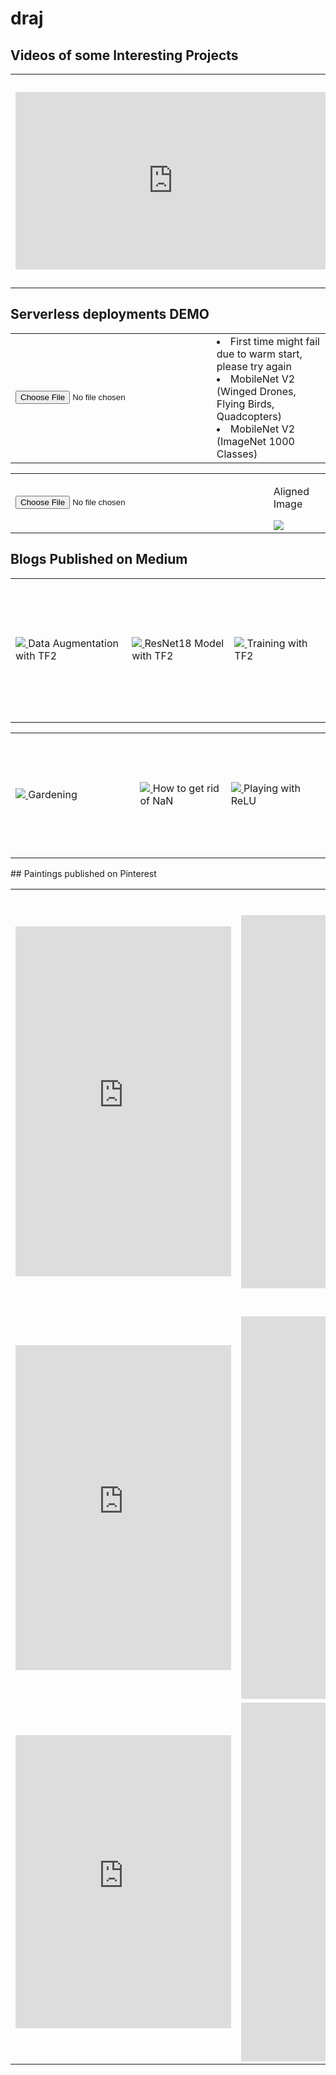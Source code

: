# draj
## Videos of some Interesting Projects
<table>
	<tr>
		<td>
			<iframe src="https://www.linkedin.com/embed/feed/update/urn:li:ugcPost:6629538307233673216?compact=1" allowfullscreen="" title="Embedded post" width="504" height="284" frameborder="0"></iframe>
		</td>
		<td>
			Training a car to drive on Bangalore roads (Reinforcement Learning)
			<iframe width="530" height="315" src="https://www.youtube.com/embed/wRFr0LPeoyE" frameborder="0" allow="accelerometer; autoplay; encrypted-media; gyroscope; picture-in-picture" allowfullscreen></iframe>
		</td>
	</tr>
</table>

## Serverless deployments DEMO
<table>
     <tr>
        <td>
          <input type="file" id="imageUpload" onchange="loadFile(event)"/>
          <img id="output" width="300" />
        </td>
 	<td>
  	      <li>First time might fail due to warm start, please try again</li>
  	      <li id="mobilenet_custom">MobileNet V2 (Winged Drones, Flying Birds, Quadcopters)</li>
        	<li id="mobilenet_imagenet">MobileNet V2 (ImageNet 1000 Classes)</li>
	     </td>
	</tr>
</table>
  <script>
  var loadFile = function(event) {
	var image = document.getElementById('output');
  const files = event.target.files
	
  image.src = URL.createObjectURL(files[0]);
  document.getElementById("mobilenet_custom").innerHTML = "Fetching results....."

  const formData = new FormData ();
  formData.append ("data", files[0]);
  console.log (formData);
  try {
	  fetch("https://ie8mujag6h.execute-api.ap-south-1.amazonaws.com/dev/classify", {
	    method: "POST",
	    body: formData,
	  })
	  .then(response => response.json())
	  .then(json => {
	    console.log (json);
	    if (json.error) {
	      document.getElementById("mobilenet_custom").innerHTML = json.error;
	    } else {
	      document.getElementById("mobilenet_custom").innerHTML = json.predicted[1];
	    }   
	   });

	  document.getElementById("mobilenet_imagenet").innerHTML = "Fetching results....."
	  fetch("https://flte7grm73.execute-api.ap-south-1.amazonaws.com/dev/classify", {
	    method: "POST",
	    body: formData,
	  })
		.then(response => response.json())
		.then(json => {
		  console.log (json);
	      if (json.error) {
		document.getElementById("mobilenet_imagenet").innerHTML = json.error;
	      } else {
		document.getElementById("mobilenet_imagenet").innerHTML = json.predicted[1];
	      }   
	   });
    } finally {
 	   fetch("https://ie8mujag6h.execute-api.ap-south-1.amazonaws.com/dev/classify", {
	    method: "POST",
	    body: formData,
	  })
	  .then(response => response.json())
	  .then(json => {
	    console.log (json);
	    if (json.error) {
	      document.getElementById("mobilenet_custom").innerHTML = json.error;
	    } else {
	      document.getElementById("mobilenet_custom").innerHTML = json.predicted[1];
	    }   
	   });

	  document.getElementById("mobilenet_imagenet").innerHTML = "Fetching results....."
	  fetch("https://flte7grm73.execute-api.ap-south-1.amazonaws.com/dev/classify", {
	    method: "POST",
	    body: formData,
	  })
		.then(response => response.json())
		.then(json => {
		  console.log (json);
	      if (json.error) {
		document.getElementById("mobilenet_imagenet").innerHTML = json.error;
	      } else {
		document.getElementById("mobilenet_imagenet").innerHTML = json.predicted[1];
	      }   
	   });
	}
};
</script>
<table>
     <tr>
        <td>
          <input type="file" id="imageUpload1" onchange="loadFile1(event)"/>
          <img id="output1" width="400" />
        </td>
 	<td>
    	  <p>Aligned Image</p>
          <img id="aligned_image", src="data:image/png;base64, "/>
	</td>
</tr>
</table>
  <script>
  var loadFile1 = function(event) {
	var image = document.getElementById('output1');
  const files = event.target.files
	
  image.src = URL.createObjectURL(files[0]);
  document.getElementById("aligned_image").innerHTML = "Fetching results....."

  const formData = new FormData ();
  formData.append ("data", files[0]);
  console.log (formData);
	  fetch("https://95w2ata4ll.execute-api.ap-south-1.amazonaws.com/dev/classify", {
	    method: "POST",
	    body: formData,
	  })
	  .then(response => response.json())
	  .then(json => {
	    console.log (json);
	    if (json.error) {
	      document.getElementById("aligned_image").innerHTML = json.error;
	    } else {
          var str = json.aligned_image
          var res = str.slice (2, -1)
          console.log (res)
	      document.getElementById("aligned_image").src += res;
	    }   
	   });

};
</script>
## Blogs Published on Medium
<table>
	<tr>
		<td style="height:200px;width:345px">
			<a href="https://medium.com/analytics-vidhya/learn-to-code-in-tensorflow2-fe735ad46826" target="_blank">
				<img src="https://miro.medium.com/max/875/1*Dl6GLvDip8VaUZiTcIl0QA.jpeg"/>
			</a>
			Data Augmentation with TF2
		</td>
		<td style="height:200px;width:345px">
			<a href="https://medium.com/@divyanshuraj.6815/learn-to-code-in-tensorflow2-part2-b1c448abbf1e" target="_blank">
				<img src="https://miro.medium.com/max/875/1*FNtUkoKczsNoRFLrY4vRbQ.png"/>
			</a>
			ResNet18 Model with TF2
		</td>
		<td style="height:230px;width:345px">
			<a href="https://medium.com/@divyanshuraj.6815/learn-to-code-in-tensorflow2-part3-7664926b9e69" target="_blank">
				<img src="https://miro.medium.com/max/634/1*_b_TQIZbHlwXp9XpmAJfcQ.jpeg"/>
			</a>
			Training with TF2
		</td>
	</tr>
</table>
<table>
	<tr>
		<td style="height:200px;width:400px">
			<a href="https://medium.com/@divyanshuraj.6815/not-interested-in-gardening-must-read-for-you-then-982a3bee1025" target="_blank">
				<img src="https://miro.medium.com/max/875/1*tCQAUFjCY14gF5154t8Fow.jpeg"/>
			</a>
			Gardening
		</td>
		<td style="height:200px;width:325px">
			<a href="https://medium.com/@divyanshuraj.6815/stuck-at-nan-not-a-number-while-training-your-model-4b5a6613f87e" target="_blank">
				<img src="https://miro.medium.com/max/875/1*S-OWN1vNP9scaZYV2hXyow.png"/>
			</a>
			How to get rid of NaN
		</td>
		<td style="height:200px;width:325px">
			<a href="https://medium.com/analytics-vidhya/relu-activation-increase-accuracy-by-being-greedy-6b93c7c40882" target="_blank">
				<img src="https://miro.medium.com/max/875/1*jqaW5OEqSVF6xjftzRkNnw.jpeg"/>
			</a>
			Playing with ReLU
		</td>
	</tr>
</table>
## Paintings published on Pinterest
<table>
	<tr>
		<td>
			<iframe src="https://assets.pinterest.com/ext/embed.html?id=763782418047880331" height="560" width="345" frameborder="0" scrolling="no" ></iframe>
		</td>
		<td>
			<iframe src="https://assets.pinterest.com/ext/embed.html?id=763782418041109141" height="597" width="345" frameborder="0" scrolling="no" ></iframe>
		</td>
		<td>
			<iframe src="https://assets.pinterest.com/ext/embed.html?id=763782418041109181" height="675" width="345" frameborder="0" scrolling="no" ></iframe>
		</td>
	</tr>
	<tr>
		<td>
			<iframe src="https://assets.pinterest.com/ext/embed.html?id=763782418041109125" height="520" width="345" frameborder="0" scrolling="no" ></iframe>
		</td>
		<td>
			<iframe src="https://assets.pinterest.com/ext/embed.html?id=763782418041109034" height="612" width="345" frameborder="0" scrolling="no" ></iframe>
		</td>
		<td>
			<iframe src="https://assets.pinterest.com/ext/embed.html?id=763782418041109044" height="560" width="345" frameborder="0" scrolling="no" ></iframe>
		</td>
	</tr>
	<tr>
		<td>
			<iframe src="https://assets.pinterest.com/ext/embed.html?id=763782418041109016" height="469" width="345" frameborder="0" scrolling="no" ></iframe>
		</td>
		<td>
			<iframe src="https://assets.pinterest.com/ext/embed.html?id=763782418041109191" height="574" width="345" frameborder="0" scrolling="no" ></iframe>
		</td>
		<td>
			<iframe src="https://assets.pinterest.com/ext/embed.html?id=763782418041108993" height="359" width="345" frameborder="0" scrolling="no" ></iframe>

		</td>
	</tr>
</table>
